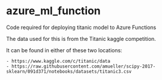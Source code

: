 # azure_ml_function
Code required for deploying titanic model to Azure Functions

The data used for this is from the Titanic kaggle competition.

It can be found in either of these two locations:

    - https://www.kaggle.com/c/titanic/data
    - https://raw.githubusercontent.com/amueller/scipy-2017-sklearn/091d371/notebooks/datasets/titanic3.csv